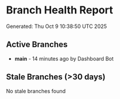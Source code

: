 # Branch Health Report
Generated: Thu Oct  9 10:38:50 UTC 2025

## Active Branches
- **main** - 14 minutes ago by Dashboard Bot

## Stale Branches (>30 days)
No stale branches found
